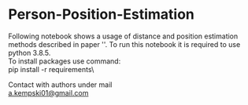 # Person-Position-Estimation

Following notebook shows a usage of distance and position estimation methods described in paper ''. 
To run this notebook it is required to use python 3.8.5.\
To install packages use command: \
pip install -r requirements\


Contact with authors under mail\
a.kempski01@gmail.com